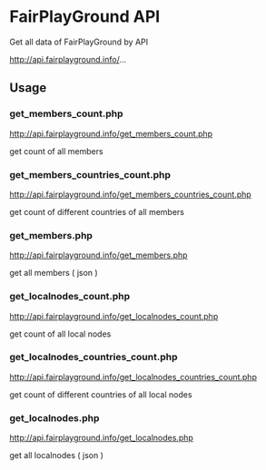 # FairPlayGround API
Get all data of FairPlayGround by API

http://api.fairplayground.info/...

## Usage

### get_members_count.php
http://api.fairplayground.info/get_members_count.php

get count of all members

### get_members_countries_count.php
http://api.fairplayground.info/get_members_countries_count.php

get count of different countries of all members


### get_members.php
http://api.fairplayground.info/get_members.php

get all members ( json )



### get_localnodes_count.php
http://api.fairplayground.info/get_localnodes_count.php

get count of all local nodes

### get_localnodes_countries_count.php
http://api.fairplayground.info/get_localnodes_countries_count.php

get count of different countries of all local nodes

### get_localnodes.php
http://api.fairplayground.info/get_localnodes.php

get all localnodes ( json )
